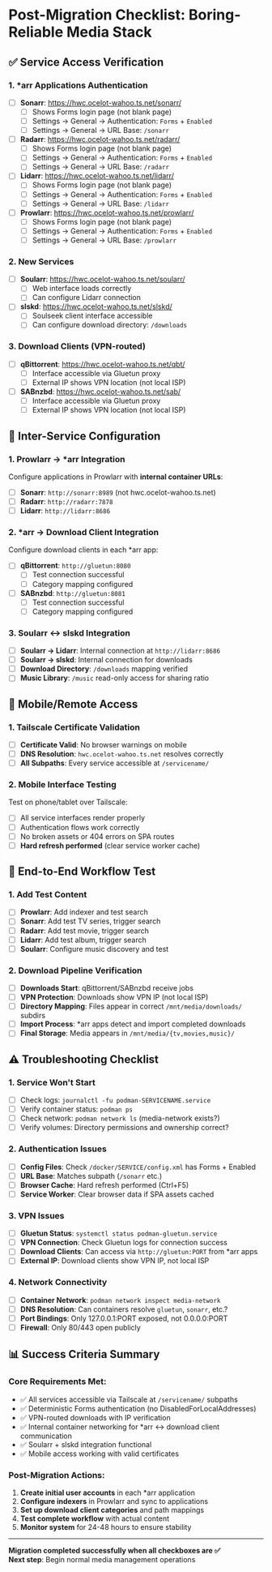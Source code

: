 # Post-Migration Checklist: Boring-Reliable Media Stack

## ✅ Service Access Verification

### 1. *arr Applications Authentication
- [ ] **Sonarr**: https://hwc.ocelot-wahoo.ts.net/sonarr/
  - [ ] Shows Forms login page (not blank page)
  - [ ] Settings → General → Authentication: `Forms` + `Enabled`
  - [ ] Settings → General → URL Base: `/sonarr`
- [ ] **Radarr**: https://hwc.ocelot-wahoo.ts.net/radarr/
  - [ ] Shows Forms login page (not blank page)  
  - [ ] Settings → General → Authentication: `Forms` + `Enabled`
  - [ ] Settings → General → URL Base: `/radarr`
- [ ] **Lidarr**: https://hwc.ocelot-wahoo.ts.net/lidarr/
  - [ ] Shows Forms login page (not blank page)
  - [ ] Settings → General → Authentication: `Forms` + `Enabled` 
  - [ ] Settings → General → URL Base: `/lidarr`
- [ ] **Prowlarr**: https://hwc.ocelot-wahoo.ts.net/prowlarr/
  - [ ] Shows Forms login page (not blank page)
  - [ ] Settings → General → Authentication: `Forms` + `Enabled`
  - [ ] Settings → General → URL Base: `/prowlarr`

### 2. New Services
- [ ] **Soularr**: https://hwc.ocelot-wahoo.ts.net/soularr/
  - [ ] Web interface loads correctly
  - [ ] Can configure Lidarr connection
- [ ] **slskd**: https://hwc.ocelot-wahoo.ts.net/slskd/
  - [ ] Soulseek client interface accessible
  - [ ] Can configure download directory: `/downloads`

### 3. Download Clients (VPN-routed)
- [ ] **qBittorrent**: https://hwc.ocelot-wahoo.ts.net/qbt/
  - [ ] Interface accessible via Gluetun proxy
  - [ ] External IP shows VPN location (not local ISP)
- [ ] **SABnzbd**: https://hwc.ocelot-wahoo.ts.net/sab/
  - [ ] Interface accessible via Gluetun proxy  
  - [ ] External IP shows VPN location (not local ISP)

## 🔗 Inter-Service Configuration

### 1. Prowlarr → *arr Integration
Configure applications in Prowlarr with **internal container URLs**:
- [ ] **Sonarr**: `http://sonarr:8989` (not hwc.ocelot-wahoo.ts.net)
- [ ] **Radarr**: `http://radarr:7878`
- [ ] **Lidarr**: `http://lidarr:8686`

### 2. *arr → Download Client Integration
Configure download clients in each *arr app:
- [ ] **qBittorrent**: `http://gluetun:8080` 
  - [ ] Test connection successful
  - [ ] Category mapping configured
- [ ] **SABnzbd**: `http://gluetun:8081`
  - [ ] Test connection successful  
  - [ ] Category mapping configured

### 3. Soularr ↔ slskd Integration  
- [ ] **Soularr → Lidarr**: Internal connection at `http://lidarr:8686`
- [ ] **Soularr → slskd**: Internal connection for downloads
- [ ] **Download Directory**: `/downloads` mapping verified
- [ ] **Music Library**: `/music` read-only access for sharing ratio

## 📱 Mobile/Remote Access

### 1. Tailscale Certificate Validation
- [ ] **Certificate Valid**: No browser warnings on mobile
- [ ] **DNS Resolution**: `hwc.ocelot-wahoo.ts.net` resolves correctly
- [ ] **All Subpaths**: Every service accessible at `/servicename/`

### 2. Mobile Interface Testing
Test on phone/tablet over Tailscale:
- [ ] All service interfaces render properly
- [ ] Authentication flows work correctly  
- [ ] No broken assets or 404 errors on SPA routes
- [ ] **Hard refresh performed** (clear service worker cache)

## 🧪 End-to-End Workflow Test

### 1. Add Test Content
- [ ] **Prowlarr**: Add indexer and test search
- [ ] **Sonarr**: Add test TV series, trigger search
- [ ] **Radarr**: Add test movie, trigger search  
- [ ] **Lidarr**: Add test album, trigger search
- [ ] **Soularr**: Configure music discovery and test

### 2. Download Pipeline Verification
- [ ] **Downloads Start**: qBittorrent/SABnzbd receive jobs
- [ ] **VPN Protection**: Downloads show VPN IP (not local ISP)
- [ ] **Directory Mapping**: Files appear in correct `/mnt/media/downloads/` subdirs
- [ ] **Import Process**: *arr apps detect and import completed downloads
- [ ] **Final Storage**: Media appears in `/mnt/media/{tv,movies,music}/`

## ⚠️ Troubleshooting Checklist

### 1. Service Won't Start
- [ ] Check logs: `journalctl -fu podman-SERVICENAME.service`
- [ ] Verify container status: `podman ps`
- [ ] Check network: `podman network ls` (media-network exists?)
- [ ] Verify volumes: Directory permissions and ownership correct?

### 2. Authentication Issues  
- [ ] **Config Files**: Check `/docker/SERVICE/config.xml` has Forms + Enabled
- [ ] **URL Base**: Matches subpath (`/sonarr` etc.)
- [ ] **Browser Cache**: Hard refresh performed (Ctrl+F5)
- [ ] **Service Worker**: Clear browser data if SPA assets cached

### 3. VPN Issues
- [ ] **Gluetun Status**: `systemctl status podman-gluetun.service`
- [ ] **VPN Connection**: Check Gluetun logs for connection success
- [ ] **Download Clients**: Can access via `http://gluetun:PORT` from *arr apps
- [ ] **External IP**: Download clients show VPN IP, not local ISP

### 4. Network Connectivity
- [ ] **Container Network**: `podman network inspect media-network`
- [ ] **DNS Resolution**: Can containers resolve `gluetun`, `sonarr`, etc.?
- [ ] **Port Bindings**: Only 127.0.0.1:PORT exposed, not 0.0.0.0:PORT
- [ ] **Firewall**: Only 80/443 open publicly

## 📊 Success Criteria Summary

### Core Requirements Met:
- ✅ All services accessible via Tailscale at `/servicename/` subpaths
- ✅ Deterministic Forms authentication (no DisabledForLocalAddresses)  
- ✅ VPN-routed downloads with IP verification
- ✅ Internal container networking for *arr ↔ download client communication
- ✅ Soularr + slskd integration functional
- ✅ Mobile access working with valid certificates

### Post-Migration Actions:
1. **Create initial user accounts** in each *arr application  
2. **Configure indexers** in Prowlarr and sync to applications
3. **Set up download client categories** and path mappings
4. **Test complete workflow** with actual content
5. **Monitor system** for 24-48 hours to ensure stability

---

**Migration completed successfully when all checkboxes are ✅**  
**Next step**: Begin normal media management operations
